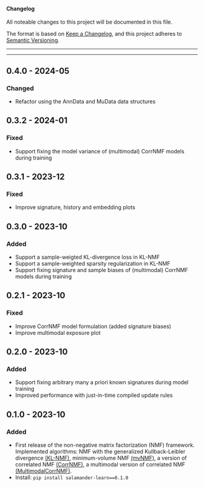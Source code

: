 #### Changelog

All noteable changes to this project will be documented in this file.

The format is based on [Keep a Changelog](https://keepachangelog.com/en/1.0.0/),
and this project adheres to [Semantic Versioning](https://semver.org/spec/v2.0.0.html).

---
---

## 0.4.0 - 2024-05
### Changed
  - Refactor using the AnnData and MuData data structures

## 0.3.2 - 2024-01
### Fixed
  - Support fixing the model variance of (multimodal) CorrNMF models during training

## 0.3.1 - 2023-12
### Fixed
  - Improve signature, history and embedding plots

## 0.3.0 - 2023-10
### Added
  - Support a sample-weigted KL-divergence loss in KL-NMF
  - Support a sample-weighted sparsity regularization in KL-NMF
  - Support fixing signature and sample biases of (multimodal) CorrNMF models during training

## 0.2.1 - 2023-10
### Fixed
  - Improve CorrNMF model formulation (added signature biases)
  - Improve multimodal exposure plot

## 0.2.0 - 2023-10
### Added
  - Support fixing arbitrary many a priori known signatures during model training
  - Improved performance with just-in-time compiled update rules

## 0.1.0 - 2023-10
### Added
  - First release of the non-negative matrix factorization (NMF) framework. Implemented algorithms: NMF with the generalized Kullback-Leibler divergence [(KL-NMF)](https://proceedings.neurips.cc/paper_files/paper/2000/file/f9d1152547c0bde01830b7e8bd60024c-Paper.pdf), minimum-volume NMF [(mvNMF)](https://arxiv.org/pdf/1907.02404.pdf), a version of correlated NMF [(CorrNMF)](https://citeseerx.ist.psu.edu/document?repid=rep1&type=pdf&doi=87224164eef14589b137547a3fa81f06eef9bbf4), a multimodal version of correlated NMF [(MultimodalCorrNMF)](https://citeseerx.ist.psu.edu/document?repid=rep1&type=pdf&doi=87224164eef14589b137547a3fa81f06eef9bbf4).
  - Install: `pip install salamander-learn==0.1.0`
